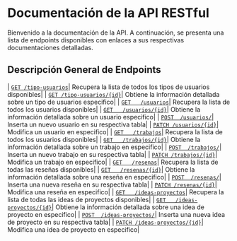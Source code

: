 # Documentación de la API RESTful
Bienvenido a la documentación de la API. A continuación, se presenta una lista de endpoints disponibles con enlaces a sus respectivas documentaciones detalladas.

## Descripción General de Endpoints
| [`GET /tipo-usuarios`](.\endpoints\get-tipo-usuarios.md)| Recupera la lista de todos los tipos de usuarios disponibles|
| [`GET /tipo-usuarios/{id}`](.\endpoints\get-tipo-usuarios-id.md)| Obtiene la información detallada sobre un tipo de usuarios especifico|
| [`GET   /usuarios`](.\endpoints\get-usuarios.md)| Recupera la lista de todos los usuarios disponibles|
| [`GET   /usuarios/{id}`](.\endpoints\get-usuarios-id.md)| Obtiene la información detallada sobre un usuario especifico|
| [`POST  /usuarios/`](.\endpoints\post-usuarios.md)| Inserta un nuevo usuario en su respectiva tabla|
| [`PATCH /usuarios/{id}`](.\endpoints\patch-usuarios-id.md)| Modifica un usuario en especifico|
| [`GET   /trabajos`](.\endpoints\get-trabajos.md)| Recupera la lista de todos los usuarios disponibles|
| [`GET   /trabajos/{id}`](.\endpoints\get-trabajos-id.md)| Obtiene la información detallada sobre un trabajo en especifico|
| [`POST  /trabajos/`](.\endpoints\post-trabajos.md)| Inserta un nuevo trabajo en su respectiva tabla|
| [`PATCH /trabajos/{id}`](.\endpoints\patch-trabajos-id.md)| Modifica un trabajo en especifico|
| [`GET   /resenas`](.\endpoints\get-resenas.md)| Recupera la lista de todas las reseñas disponibles|
| [`GET   /resenas/{id}`](.\endpoints\get-resenas-id.md)| Obtiene la información detallada sobre una reseña en especifico|
| [`POST  /resenas/`](.\endpoints\post-resenas.md)| Inserta una nueva reseña en su respectiva tabla|
| [`PATCH /resenas/{id}`](.\endpoints\patch-resenas-id.md)| Modifica una reseña en especifico|
| [`GET   /ideas-proyectos`](.\endpoints\get-ideas-proyectos.md)| Recupera la lista de todas las ideas de proyectos disponibles| 
| [`GET   /ideas-proyectos/{id}`](.\endpoints\get-ideas-proyectos-id.md)| Obtiene la información detallada sobre una idea de proyecto en especifico|
| [`POST  /ideas-proyectos/`](.\endpoints\post-ideas-proyectos.md)| Inserta una nueva idea de proyecto en su respectiva tabla|
| [`PATCH /ideas-proyectos/{id}`](.\endpoints\patch-ideas-proyectos-id.md)| Modifica una idea de proyecto en especifico|